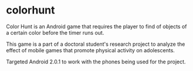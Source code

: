 colorhunt
=========

Color Hunt is an Android game that requires the player to find of objects of a certain color before the timer runs out.

This game is a part of a doctoral student's research project to analyze the effect of mobile games that promote 
physical activity on adolescents.

Targeted Android 2.0.1 to work with the phones being used for the project.
